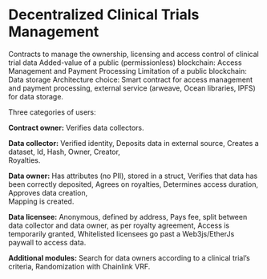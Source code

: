 # Decentralized Clinical Trials Management
Contracts to manage the ownership, licensing and access control of clinical trial data
Added-value of a public (permissionless) blockchain: Access Management and Payment Processing
Limitation of a public blockchain: Data storage
Architecture choice: Smart contract for access management and payment processing, external service (arweave, Ocean libraries, IPFS) for data storage.

Three categories of users:

**Contract owner:**
Verifies data collectors.

**Data collector:**
Verified identity, 
Deposits data in external source, 
Creates a dataset, 
Id, 
Hash, 
Owner, 
Creator,  
Royalties.

**Data owner:**
Has attributes (no PII), stored in a struct, 
Verifies that data has been correctly deposited, 
Agrees on royalties, 
Determines access duration, 
Approves data creation,  
Mapping is created.

**Data licensee:**
Anonymous, defined by address, 
Pays fee, split between data collector and data owner, as per royalty agreement, 
Access is temporarily granted, 
Whitelisted licensees go past a Web3js/EtherJs paywall to access data.

**Additional modules:**
Search for data owners according to a clinical trial’s criteria, 
Randomization with Chainlink VRF.

